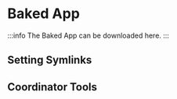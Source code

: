 # Baked App

:::info
The Baked App can be downloaded here.
:::

## Setting Symlinks

## Coordinator Tools
